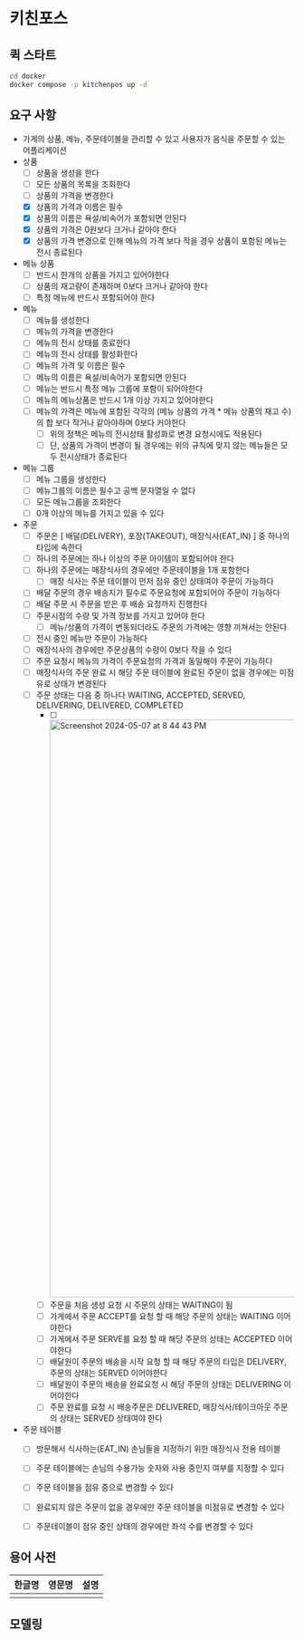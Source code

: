 # 키친포스

## 퀵 스타트

```sh
cd docker
docker compose -p kitchenpos up -d
```

## 요구 사항
- 가게의 상품, 메뉴, 주문테이블을 관리할 수 있고 사용자가 음식을 주문할 수 있는 어플리케이션
- 상품
  - [ ] 상품을 생성을 한다
  - [ ] 모든 상품의 목록을 조회한다
  - [ ] 상품의 가격을 변경한다
  - [X] 상품의 가격과 이름은 필수
  - [X] 상품의 이름은 욕설/비속어가 포함되면 안된다
  - [X] 상품의 가격은 0원보다 크거나 같아야 한다
  - [X] 상품의 가격 변경으로 인해 메뉴의 가격 보다 작을 경우 상품이 포함된 메뉴는 전시 종료된다

- 메뉴 상품 
  - [ ] 반드시 한개의 상품을 가지고 있어야한다
  - [ ] 상품의 재고량이 존재하며 0보다 크거나 같아야 한다
  - [ ] 특정 메뉴에 반드시 포함되어야 한다

- 메뉴
  - [ ] 메뉴를 생성한다
  - [ ] 메뉴의 가격을 변경한다
  - [ ] 메뉴의 전시 상태를 종료한다
  - [ ] 메뉴의 전시 상태를 활성화한다
  - [ ] 메뉴의 가격 및 이름은 필수
  - [ ] 메뉴의 이름은 욕설/비속어가 포함되면 안된다
  - [ ] 메뉴는 반드시 특정 메뉴 그룹에 포함이 되어야한다
  - [ ] 메뉴의 메뉴상품은 반드시 1개 이상 가지고 있어야한다 
  - [ ] 메뉴의 가격은 메뉴에 포함된 각각의 (메뉴 상품의 가격 * 메뉴 상품의 재고 수)의 합 보다 작거나 같아야하며 0보다 커야한다
    - [ ] 위의 정책은 메뉴의 전시상태 활성화로 변경 요청시에도 적용된다
    - [ ] 단, 상품의 가격이 변경이 될 경우에는 위의 규칙에 맞지 않는 메뉴들은 모두 전시상태가 종료된다

- 메뉴 그룹
  - [ ] 메뉴 그룹을 생성한다
  - [ ] 메뉴그룹의 이름은 필수고 공백 문자열일 수 없다
  - [ ] 모든 메뉴그룹을 조회한다
  - [ ] 0개 이상의 메뉴를 가지고 있을 수 있다

- 주문
  - [ ] 주문은 [ 배달(DELIVERY), 포장(TAKEOUT), 매장식사(EAT_IN) ] 중 하나의 타입에 속한다
  - [ ] 하나의 주문에는 하나 이상의 주문 아이템이 포함되어야 한다
  - [ ] 하나의 주문에는 매장식사의 경우에만 주문테이블을 1개 포함한다
    - [ ] 매장 식사는 주문 테이블이 먼저 점유 중인 상태여야 주문이 가능하다
  - [ ] 배달 주문의 경우 배송지가 필수로 주문요청에 포함되어야 주문이 가능하다
  - [ ] 배달 주문 시 주문을 받은 후 배송 요청까지 진행한다
  - [ ] 주문시점의 수량 및 가격 정보를 가지고 있어야 한다 
    - [ ] 메뉴/상품의 가격이 변동되더라도 주문의 가격에는 영향 끼쳐서는 안된다
  - [ ] 전시 중인 메뉴만 주문이 가능하다
  - [ ] 매장식사의 경우에만 주문상품의 수량이 0보다 작을 수 있다
  - [ ] 주문 요청시 메뉴의 가격이 주문요청의 가격과 동일해야 주문이 가능하다
  - [ ] 매장식사의 주문 완료 시 해당 주문 테이블에 완료된 주문이 없을 경우에는 미점유로 상태가 변경된다
  - [ ] 주문 상태는 다음 중 하나다 WAITING, ACCEPTED, SERVED, DELIVERING, DELIVERED, COMPLETED
    - [ ] <img width="1020" alt="Screenshot 2024-05-07 at 8 44 43 PM" src="https://github.com/next-step/ddd-legacy/assets/124428341/b2d9af40-211d-443b-873d-6a5791d9c31a">
    - [ ] 주문을 처음 생성 요청 시 주문의 상태는 WAITING이 됨
    - [ ] 가게에서 주문 ACCEPT를 요청 할 때 해당 주문의 상태는 WAITING 이어야한다
    - [ ] 가게에서 주문 SERVE를 요청 할 때 해당 주문의 상태는 ACCEPTED 이어야한다
    - [ ] 배달원이 주문의 배송을 시작 요청 할 때 해당 주문의 타입은 DELIVERY,  주문의 상태는 SERVED 이어야한다
    - [ ] 배달원이 주문의 배송을 완료요청 시 해당 주문의 상태는 DELIVERING 이어야한다
    - [ ] 주문 완료를 요청 시 배송주문은 DELIVERED, 매장식사/테이크아웃 주문의 상태는 SERVED 상태여야 한다
- 주문 테이블
  - [ ] 방문해서 식사하는(EAT_IN) 손님들을 지정하기 위한 매장식사 전용 테이블
  - [ ] 주문 테이블에는 손님의 수용가능 숫자와 사용 중인지 여부를 지정할 수 있다
  - [ ] 주문 테이블을 점유 중으로 변경할 수 있다
  - [ ] 완료되지 않은 주문이 없을 경우에만 주문 테이블을 미점유로 변경할 수 있다
  - [ ] 주문테이블이 점유 중인 상태의 경우에만 좌석 수를 변경할 수 있다


## 용어 사전

| 한글명 | 영문명 | 설명 |
| --- | --- | --- |
|  |  |  |

## 모델링
